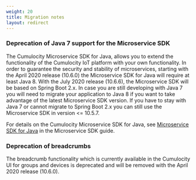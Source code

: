 ```yaml
---
weight: 20
title: Migration notes
layout: redirect
---
```



### Deprecation of Java 7 support for the Microservice SDK

The Cumulocity Microservice SDK for Java, allows you to extend the functionality of the Cumulocity IoT platform with your own functionality. In order to guarantee the security and stability of microservices, starting with the April 2020 release (10.6.0) the Microservice SDK for Java will require at least Java 8. With the July 2020 release (10.6.6), the Microservice SDK will be based on Spring Boot 2.x. In case you are still developing with Java 7 you will need to migrate your application to Java 8 if you want to take advantage of the latest Microservice SDK version. If you have to stay with Java 7 or cannot migrate to Spring Boot 2.x you can still use the Microservice SDK in version <= 10.5.7.

For details on the Cumulocity Microservice SDK for Java, see [Microservice SDK for Java](https://cumulocity.com/guides/microservice-sdk/java/) in the Microservice SDK guide.

### Deprecation of breadcrumbs

The breadcrumb functionality which is currently available in the Cumulocity UI for groups and devices is deprecated and will be removed with the April 2020 release (10.6.0).
